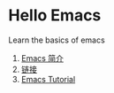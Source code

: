 # Hello Emacs

Learn the basics of emacs

1. [Emacs 简介](./docs/1.md)
2. [链接](./docs/2.md)
3. [Emacs Tutorial](./docs/3.md)